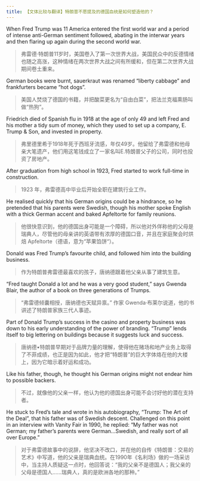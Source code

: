 ```yaml
---
title: 【文体比较与翻译】特朗普不愿提及的德国血统是如何塑造他的？
---
```




When Fred Trump was 11 America entered the first world war and a period of intense anti-German sentiment followed, abating in the interwar years and then flaring up again during the second world war.

> 弗雷德·特朗普11岁时，美国卷入了第一次世界大战，美国民众中的反德情绪也随之高涨，这种情绪在两次世界大战之间有所缓和，但在第二次世界大战期间卷土重来。

German books were burnt, sauerkraut was renamed “liberty cabbage” and frankfurters became “hot dogs”. 

> 美国人焚烧了德国的书籍，并把酸菜更名为“自由白菜”，把法兰克福熏肠叫做“热狗”。

Friedrich died of Spanish flu in 1918 at the age of only 49 and left Fred and his mother a tidy sum of money, which they used to set up a company, E. Trump & Son, and invested in property.

> 弗里德里希于1918年死于西班牙流感，年仅49岁。他留给了弗雷德和他母亲大笔遗产，他们用这笔钱成立了一家名叫E.特朗普父子的公司，同时也投资了房地产。

After graduation from high school in 1923, Fred started to work full-time in construction.

> 1923 年，弗雷德高中毕业后开始全职在建筑行业工作。

He realised quickly that his German origins could be a hindrance, so he pretended that his parents were Swedish, though his mother spoke English with a thick German accent and baked Apfeltorte for family reunions.

> 他很快意识到，他的德国出身可能是一个障碍，所以他对外佯称他的父母是瑞典人，尽管他的母亲讲的英语带有浓厚的德国口音，并且在家庭聚会时烘焙 Apfeltorte（德语，意为“苹果馅饼“）。

Donald was Fred Trump’s favourite child, and followed him into the building business.

> 作为特朗普弗雷德最喜欢的孩子，唐纳德跟着他父亲从事了建筑生意。

 “Fred taught Donald a lot and he was a very good student,” says Gwenda Blair, the author of a book on three generations of Trumps.

> “弗雷德倾囊相授，唐纳德也天赋异禀。” 作家 Gwenda·布莱尔说道，他的书讲述了特朗普家族三代人事迹。

Part of Donald Trump’s success in the casino and property business was down to his early understanding of the power of branding. “Trump” lends itself to big lettering on buildings because it suggests luck and success.

> 唐纳德•特朗普早期对于品牌力量的理解，使得他在赌场和地产业务上取得了不菲成绩，也正是因为如此，他才把“特朗普”的巨大字体烙在他的大楼上，因为它暗示着好运和成功。

Like his father, though, he thought his German origins might not endear him to possible backers.

> 不过，就像他的父亲一样，他认为他的德国出身可能不会讨好他的潜在支持者。

He stuck to Fred’s tale and wrote in his autobiography, “Trump: The Art of the Deal”, that his father was of Swedish descent. Challenged on this point in an interview with Vanity Fair in 1990, he replied: “My father was not German; my father’s parents were German…Swedish, and really sort of all over Europe.”

> 对于弗雷德故事中的说辞，他坚决不改口，并在他的自传《特朗普：交易的艺术》中写道，他的父亲是瑞典血统。在1990年《名利场》做的一场采访中，当主持人质疑这一点时，他回答说：“我的父亲不是德国人；我父亲的父母是德国人......瑞典人，真的是欧洲各地的那种。”
